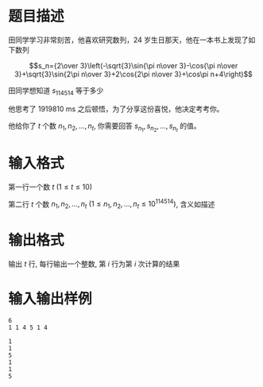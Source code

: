 # 题目描述

田同学学习非常刻苦，他喜欢研究数列，24 岁生日那天，他在一本书上发现了如下数列

$$s_n={2\over 3}\left(-\sqrt{3}\sin{\pi n\over 3}-\cos{\pi n\over 3}+\sqrt{3}\sin{2\pi n\over 3}+2\cos{2\pi n\over 3}+\cos\pi n+4\right)$$

田同学想知道 $s_{114514}$ 等于多少

他思考了 1919810 ms 之后顿悟，为了分享这份喜悦，他决定考考你。

他给你了 $t$ 个数 $n_1,n_2,...,n_t$, 你需要回答 $s_{n_1},s_{n_2},...,s_{n_t}$ 的值。

# 输入格式

第一行一个数 $t~(1\leq t\leq 10)$

第二行 $t$ 个数 $n_1,n_2,...,n_t~(1\leq n_1,n_2,...,n_t\leq 10^{114514})$, 含义如描述

# 输出格式

输出 $t$ 行, 每行输出一个整数, 第 $i$ 行为第 $i$ 次计算的结果

# 输入输出样例

```input1
6
1 1 4 5 1 4
```

```output1
1
1
5
1
1
5
```
